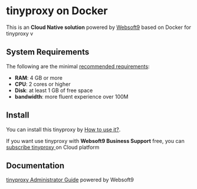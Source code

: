 # tinyproxy  on Docker  

This is an **Cloud Native solution** powered by [Websoft9](https://www.websoft9.com) based on Docker for tinyproxy  v

## System Requirements

The following are the minimal [recommended requirements](https://github.com/tinyproxy/tinyproxy):

* **RAM**: 4 GB or more
* **CPU**: 2 cores or higher
* **Disk**: at least 1 GB of free space
* **bandwidth**: more fluent experience over 100M  

## Install

You can install this tinyproxy  by [How to use it?](https://github.com/Websoft9/docker-library#how-to-use-it).   

If you want use tinyproxy  with **Websoft9 Business Support** free, you can [subscribe tinyproxy ](https://www.websoft9.com/apps) on Cloud platform

## Documentation

[tinyproxy  Administrator Guide](https://support.websoft9.com/docs/tinyproxy) powered by Websoft9
